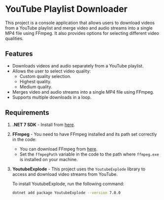 # YouTube Playlist Downloader

This project is a console application that allows users to download videos from a YouTube playlist and merge video and audio streams into a single MP4 file using FFmpeg. It also provides options for selecting different video qualities.

## Features

- Downloads videos and audio separately from a YouTube playlist.
- Allows the user to select video quality:
  - Custom quality selection.
  - Highest quality.
  - Medium quality.
- Merges video and audio streams into a single MP4 file using FFmpeg.
- Supports multiple downloads in a loop.

## Requirements

1. **.NET 7 SDK** - Install from [here](https://dotnet.microsoft.com/en-us/download/dotnet/7.0).
2. **FFmpeg** - You need to have FFmpeg installed and its path set correctly in the code:
   - You can download FFmpeg from [here](https://ffmpeg.org/download.html).
   - Set the `ffmpegPath` variable in the code to the path where `ffmpeg.exe` is installed on your machine.

3. **YoutubeExplode** - This project uses the `YoutubeExplode` library to access and download video streams from YouTube.

   To install YoutubeExplode, run the following command:
   ```bash
   dotnet add package YoutubeExplode --version 7.0.0

